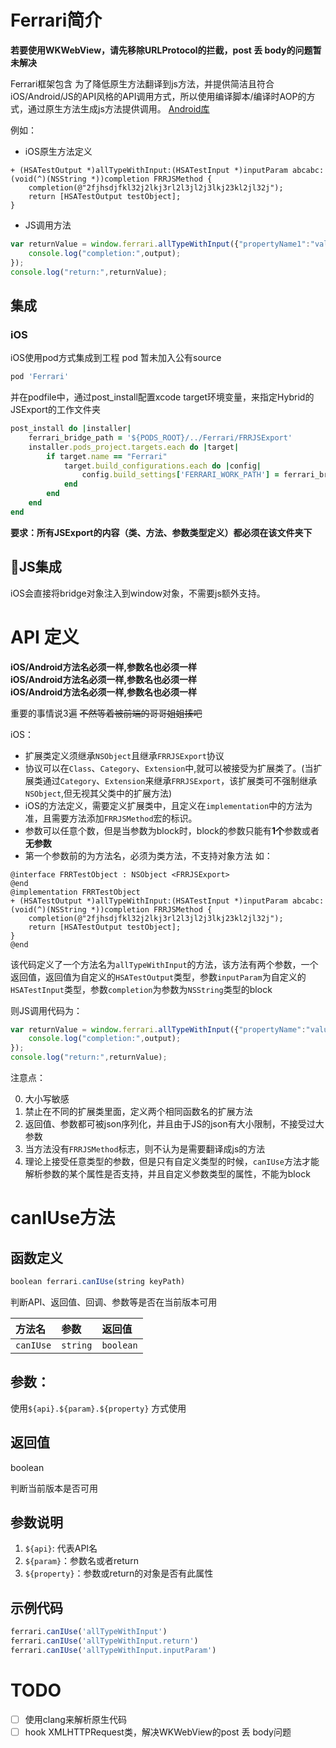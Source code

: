 # Ferrari简介

**若要使用WKWebView，请先移除URLProtocol的拦截，post 丢 body的问题暂未解决**

Ferrari框架包含
为了降低原生方法翻译到js方法，并提供简洁且符合iOS/Android/JS的API风格的API调用方式，所以使用编译脚本/编译时AOP的方式，通过原生方法生成js方法提供调用。
[Android库](https://github.com/snailycy/AndroidHybridLib)

例如：
- iOS原生方法定义

```objc
+ (HSATestOutput *)allTypeWithInput:(HSATestInput *)inputParam abcabc:(void(^)(NSString *))completion FRRJSMethod {
    completion(@"2fjhsdjfkl32j2lkj3rl2l3jl2j3lkj23kl2jl32j");
    return [HSATestOutput testObject];
}
```

- JS调用方法
```js
var returnValue = window.ferrari.allTypeWithInput({"propertyName1":"value1","propertyName2":23333},(output)=>{
    console.log("completion:",output);
});
console.log("return:",returnValue);
```


## 集成
### iOS
iOS使用pod方式集成到工程
pod 暂未加入公有source

```ruby
pod 'Ferrari'
```
并在podfile中，通过post_install配置xcode target环境变量，来指定Hybrid的JSExport的工作文件夹
```ruby
post_install do |installer|
    ferrari_bridge_path = '${PODS_ROOT}/../Ferrari/FRRJSExport'
    installer.pods_project.targets.each do |target|
        if target.name == "Ferrari"
            target.build_configurations.each do |config|
                config.build_settings['FERRARI_WORK_PATH'] = ferrari_bridge_path
            end
        end
    end
end
```
**要求：所有JSExport的内容（类、方法、参数类型定义）都必须在该文件夹下**

## JS集成
iOS会直接将bridge对象注入到window对象，不需要js额外支持。


# API 定义

**iOS/Android方法名必须一样,参数名也必须一样**<br />
**iOS/Android方法名必须一样,参数名也必须一样**<br />
**iOS/Android方法名必须一样,参数名也必须一样**<br />

重要的事情说3遍 ~~不然等着被前端的哥哥姐姐揍吧~~

iOS：
- 扩展类定义须继承`NSObject`且继承`FRRJSExport`协议
- 协议可以在`Class`、`Category`、`Extension`中,就可以被接受为扩展类了。(当扩展类通过`Category`、`Extension`来继承`FRRJSExport`，该扩展类可不强制继承`NSObject`,但无视其父类中的扩展方法)
- iOS的方法定义，需要定义扩展类中，且定义在`implementation`中的方法为准，且需要方法添加`FRRJSMethod`宏的标识。
- 参数可以任意个数，但是当参数为block时，block的参数只能有**1个**参数或者**无参数**
- 第一个参数前的为方法名，必须为类方法，不支持对象方法
如：

```objc
@interface FRRTestObject : NSObject <FRRJSExport>
@end
@implementation FRRTestObject
+ (HSATestOutput *)allTypeWithInput:(HSATestInput *)inputParam abcabc:(void(^)(NSString *))completion FRRJSMethod {
    completion(@"2fjhsdjfkl32j2lkj3rl2l3jl2j3lkj23kl2jl32j");
    return [HSATestOutput testObject];
}
@end
```

该代码定义了一个方法名为`allTypeWithInput`的方法，该方法有两个参数，一个返回值，返回值为自定义的`HSATestOutput`类型，参数`inputParam`为自定义的`HSATestInput`类型，参数`completion`为参数为`NSString`类型的block

则JS调用代码为：

```js
var returnValue = window.ferrari.allTypeWithInput({"propertyName":"value1",propertyName:23333},(output)=>{
    console.log("completion:",output);
});
console.log("return:",returnValue);
```

注意点：

0. 大小写敏感
0. 禁止在不同的扩展类里面，定义两个相同函数名的扩展方法
0. 返回值、参数都可被json序列化，并且由于JS的json有大小限制，不接受过大参数
0. 当方法没有`FRRJSMethod`标志，则不认为是需要翻译成js的方法
0. 理论上接受任意类型的参数，但是只有自定义类型的时候，`canIUse`方法才能解析参数的某个属性是否支持，并且自定义参数类型的属性，不能为block


# canIUse方法

## 函数定义
```javascript
boolean ferrari.canIUse(string keyPath)
```

判断API、返回值、回调、参数等是否在当前版本可用

| 方法名  | 参数    | 返回值  |
|:---     |:---     |:---     |
|`canIUse`|`string` |`boolean`|

## 参数：

使用`${api}.${param}.${property}` 方式使用

## 返回值
boolean

判断当前版本是否可用

## 参数说明

1. `${api}`: 代表API名
1. `${param}`：参数名或者return
1. `${property}`：参数或return的对象是否有此属性

## 示例代码
```javascript
ferrari.canIUse('allTypeWithInput')
ferrari.canIUse('allTypeWithInput.return')
ferrari.canIUse('allTypeWithInput.inputParam')
```

# TODO
- [ ] 使用clang来解析原生代码
- [ ] hook XMLHTTPRequest类，解决WKWebView的post 丢 body问题

